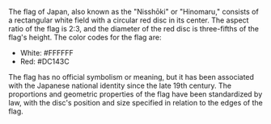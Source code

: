 The flag of Japan, also known as the "Nisshōki" or "Hinomaru," consists of a rectangular white field with a circular red disc in its center. The aspect ratio of the flag is 2:3, and the diameter of the red disc is three-fifths of the flag's height. The color codes for the flag are:

- White: #FFFFFF
- Red: #DC143C

The flag has no official symbolism or meaning, but it has been associated with the Japanese national identity since the late 19th century. The proportions and geometric properties of the flag have been standardized by law, with the disc's position and size specified in relation to the edges of the flag.